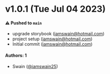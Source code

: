 # v1.0.1 (Tue Jul 04 2023)

#### ⚠️ Pushed to `main`

- upgrade storybook (iamswain@hotmail.com)
- project setup (iamswain@hotmail.com)
- Initial commit (iamswain@hotmail.com)

#### Authors: 1

- Swain ([@iamswain25](https://github.com/iamswain25))
